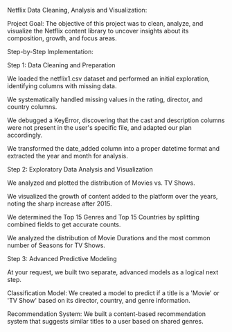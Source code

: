 Netflix Data Cleaning, Analysis and Visualization:

Project Goal: The objective of this project was to clean, analyze, and visualize the Netflix content library to uncover insights about its composition, growth, and focus areas.

Step-by-Step Implementation:

Step 1: Data Cleaning and Preparation

We loaded the netflix1.csv dataset and performed an initial exploration, identifying columns with missing data.

We systematically handled missing values in the rating, director, and country columns.

We debugged a KeyError, discovering that the cast and description columns were not present in the user's specific file, and adapted our plan accordingly.

We transformed the date_added column into a proper datetime format and extracted the year and month for analysis.

Step 2: Exploratory Data Analysis and Visualization

We analyzed and plotted the distribution of Movies vs. TV Shows.

We visualized the growth of content added to the platform over the years, noting the sharp increase after 2015.

We determined the Top 15 Genres and Top 15 Countries by splitting combined fields to get accurate counts.

We analyzed the distribution of Movie Durations and the most common number of Seasons for TV Shows.

Step 3: Advanced Predictive Modeling

At your request, we built two separate, advanced models as a logical next step.

Classification Model: We created a model to predict if a title is a 'Movie' or 'TV Show' based on its director, country, and genre information.

Recommendation System: We built a content-based recommendation system that suggests similar titles to a user based on shared genres.
